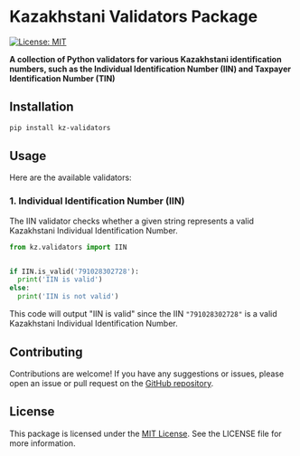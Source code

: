 # Kazakhstani Validators Package

[![License: MIT](https://img.shields.io/badge/License-MIT-green.svg)](https://opensource.org/licenses/MIT)

**A collection of Python validators for various Kazakhstani identification numbers, such as the Individual Identification Number (IIN) and Taxpayer Identification Number (TIN)**

## Installation

```bash
pip install kz-validators
```

## Usage

Here are the available validators:

### 1. Individual Identification Number (IIN)

The IIN validator checks whether a given string represents a valid Kazakhstani Individual Identification Number.

```python
from kz.validators import IIN


if IIN.is_valid('791028302728'):
  print('IIN is valid')
else:
  print('IIN is not valid')

```

This code will output "IIN is valid" since the IIN `"791028302728"` is a valid Kazakhstani Individual Identification Number.

## Contributing

Contributions are welcome! If you have any suggestions or issues, please open an issue or pull request on the [GitHub repository](https://github.com/tlgtaa/py-kz-validators).

## License

This package is licensed under the [MIT License](https://opensource.org/license/mit/). See the LICENSE file for more information.
